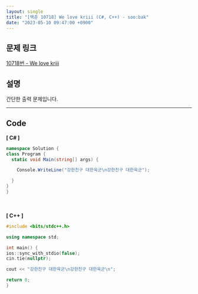 ```yaml
---
layout: single
title: "[백준 10718] We love kriii (C#, C++) - soo:bak"
date: "2023-05-10 09:47:00 +0900"
---
```


## 문제 링크
  [10718번 - We love kriii](https://www.acmicpc.net/problem/10718)

## 설명
간단한 출력 문제입니다. <br>

- - -

## Code
<b>[ C# ] </b>
<br>

  ```c#
namespace Solution {
  class Program {
    static void Main(string[] args) {

      Console.WriteLine("강한친구 대한육군\n강한친구 대한육군");

    }
  }
}
  ```
<br><br>
<b>[ C++ ] </b>
<br>

  ```c++
#include <bits/stdc++.h>

using namespace std;

int main() {
  ios::sync_with_stdio(false);
  cin.tie(nullptr);

  cout << "강한친구 대한육군\n강한친구 대한육군\n";

  return 0;
}
  ```
